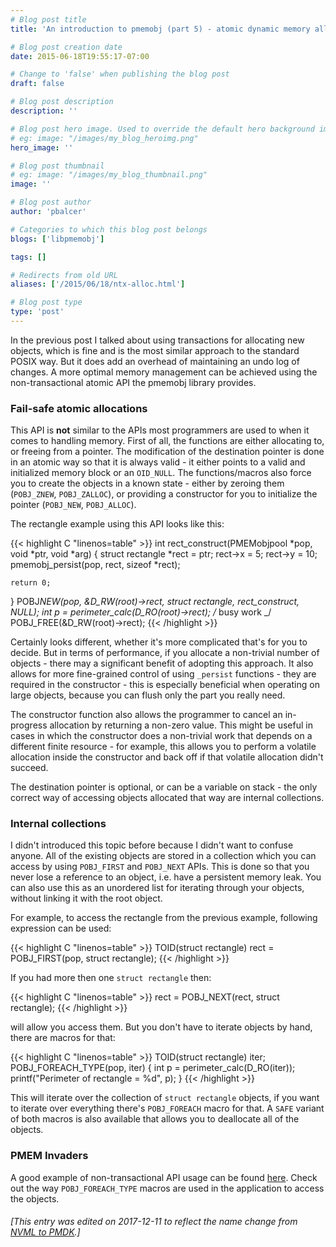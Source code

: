 ```yaml
---
# Blog post title
title: 'An introduction to pmemobj (part 5) - atomic dynamic memory allocation'

# Blog post creation date
date: 2015-06-18T19:55:17-07:00

# Change to 'false' when publishing the blog post
draft: false

# Blog post description
description: ''

# Blog post hero image. Used to override the default hero background image.
# eg: image: "/images/my_blog_heroimg.png"
hero_image: ''

# Blog post thumbnail
# eg: image: "/images/my_blog_thumbnail.png"
image: ''

# Blog post author
author: 'pbalcer'

# Categories to which this blog post belongs
blogs: ['libpmemobj']

tags: []

# Redirects from old URL
aliases: ['/2015/06/18/ntx-alloc.html']

# Blog post type
type: 'post'
---
```


In the previous post I talked about using transactions for allocating new objects, which is fine and is the most similar approach to the standard POSIX way. But it does add an overhead of maintaining an undo log of changes. A more optimal memory management can be achieved using the non-transactional atomic API the pmemobj library provides.

### Fail-safe atomic allocations

This API is **not** similar to the APIs most programmers are used to when it comes to handling memory. First of all, the functions are either allocating to, or freeing from a pointer. The modification of the destination pointer is done in an atomic way so that it is always valid - it either points to a valid and initialized memory block or an `OID_NULL`. The functions/macros also force you to create the objects in a known state - either by zeroing them (`POBJ_ZNEW`, `POBJ_ZALLOC`), or providing a constructor for you to initialize the pointer (`POBJ_NEW`, `POBJ_ALLOC`).

The rectangle example using this API looks like this:

{{< highlight C "linenos=table" >}}
int rect_construct(PMEMobjpool *pop, void *ptr, void *arg) {
struct rectangle *rect = ptr;
rect->x = 5;
rect->y = 10;
pmemobj_persist(pop, rect, sizeof \*rect);

    return 0;

}
POBJ*NEW(pop, &D_RW(root)->rect, struct rectangle, rect_construct, NULL);
int p = perimeter_calc(D_RO(root)->rect);
/* busy work \_/
POBJ_FREE(&D_RW(root)->rect);
{{< /highlight >}}

Certainly looks different, whether it's more complicated that's for you to decide. But in terms of performance, if you allocate a non-trivial number of objects - there may a significant benefit of adopting this approach. It also allows for more fine-grained control of using `_persist` functions - they are required in the constructor - this is especially beneficial when operating on large objects, because you can flush only the part you really need.

The constructor function also allows the programmer to cancel an in-progress
allocation by returning a non-zero value. This might be useful in cases in which
the constructor does a non-trivial work that depends on a different finite
resource - for example, this allows you to perform a volatile allocation inside
the constructor and back off if that volatile allocation didn't succeed.

The destination pointer is optional, or can be a variable on stack - the only correct way of accessing objects allocated that way are internal collections.

### Internal collections

I didn't introduced this topic before because I didn't want to confuse anyone. All of the existing objects are stored in a collection which you can access by using `POBJ_FIRST` and `POBJ_NEXT` APIs. This is done so that you never lose a reference to an object, i.e. have a persistent memory leak. You can also use this as an unordered list for iterating through your objects, without linking it with the root object.

For example, to access the rectangle from the previous example, following expression can be used:

{{< highlight C "linenos=table" >}}
TOID(struct rectangle) rect = POBJ_FIRST(pop, struct rectangle);
{{< /highlight >}}

If you had more then one `struct rectangle` then:

{{< highlight C "linenos=table" >}}
rect = POBJ_NEXT(rect, struct rectangle);
{{< /highlight >}}

will allow you access them. But you don't have to iterate objects by hand, there are macros for that:

{{< highlight C "linenos=table" >}}
TOID(struct rectangle) iter;
POBJ_FOREACH_TYPE(pop, iter) {
int p = perimeter_calc(D_RO(iter));
printf("Perimeter of rectangle = %d", p);
}
{{< /highlight >}}

This will iterate over the collection of `struct rectangle` objects, if you want to iterate over everything there's `POBJ_FOREACH` macro for that. A `SAFE` variant of both macros is also available that allows you to deallocate all of the objects.

### PMEM Invaders

A good example of non-transactional API usage can be found [here](https://github.com/pmem/pmdk/tree/master/src/examples/libpmemobj/pminvaders). Check out the way `POBJ_FOREACH_TYPE` macros are used in the application to access the objects.

###### [This entry was edited on 2017-12-11 to reflect the name change from [NVML to PMDK](/blog/2017/12/announcing-the-persistent-memory-development-kit).]

